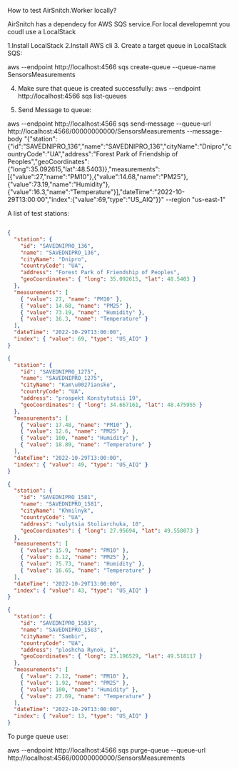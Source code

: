 How to test AirSnitch.Worker locally?

AirSnitch has a dependecy for AWS SQS service.For local developemnt you coudl use a LocalStack

1.Install LocalStack
2.Install AWS cli
3. Create a target queue in LocalStack SQS:

   aws --endpoint http://localhost:4566 sqs create-queue --queue-name SensorsMeasurements

4. Make sure that queue is created successfully:
   aws --endpoint http://localhost:4566 sqs list-queues

5. Send Message to queue:

aws --endpoint http://localhost:4566 sqs send-message --queue-url http://localhost:4566/00000000000/SensorsMeasurements --message-body "{\"station\":{\"id\":\"SAVEDNIPRO_136\",\"name\":\"SAVEDNIPRO_136\",\"cityName\":\"Dnipro\",\"countryCode\":\"UA\",\"address\":\"Forest Park of Friendship of Peoples\",\"geoCoordinates\":{\"long\":35.092615,\"lat\":48.5403}},\"measurements\":[{\"value\":27,\"name\":\"PM10\"},{\"value\":14.68,\"name\":\"PM25\"},{\"value\":73.19,\"name\":\"Humidity\"},{\"value\":16.3,\"name\":\"Temperature\"}],\"dateTime\":\"2022-10-29T13:00:00\",\"index\":{\"value\":69,\"type\":\"US_AIQ\"}}" --region "us-east-1"
  
A list of test stations:

```json

{
  "station": {
    "id": "SAVEDNIPRO_136",
    "name": "SAVEDNIPRO_136",
    "cityName": "Dnipro",
    "countryCode": "UA",
    "address": "Forest Park of Friendship of Peoples",
    "geoCoordinates": { "long": 35.092615, "lat": 48.5403 }
  },
  "measurements": [
    { "value": 27, "name": "PM10" },
    { "value": 14.68, "name": "PM25" },
    { "value": 73.19, "name": "Humidity" },
    { "value": 16.3, "name": "Temperature" }
  ],
  "dateTime": "2022-10-29T13:00:00",
  "index": { "value": 69, "type": "US_AIQ" }
}
```
```json
{
  "station": {
    "id": "SAVEDNIPRO_1275",
    "name": "SAVEDNIPRO_1275",
    "cityName": "Kam\u0027ianske",
    "countryCode": "UA",
    "address": "prospekt Konstytutsii 19",
    "geoCoordinates": { "long": 34.667161, "lat": 48.475955 }
  },
  "measurements": [
    { "value": 17.48, "name": "PM10" },
    { "value": 12.6, "name": "PM25" },
    { "value": 100, "name": "Humidity" },
    { "value": 18.89, "name": "Temperature" }
  ],
  "dateTime": "2022-10-29T13:00:00",
  "index": { "value": 49, "type": "US_AIQ" }
}
```

```json
{
  "station": {
    "id": "SAVEDNIPRO_1581",
    "name": "SAVEDNIPRO_1581",
    "cityName": "Khmilnyk",
    "countryCode": "UA",
    "address": "vulytsia Stoliarchuka, 10",
    "geoCoordinates": { "long": 27.95694, "lat": 49.558073 }
  },
  "measurements": [
    { "value": 15.9, "name": "PM10" },
    { "value": 6.12, "name": "PM25" },
    { "value": 75.73, "name": "Humidity" },
    { "value": 16.65, "name": "Temperature" }
  ],
  "dateTime": "2022-10-29T13:00:00",
  "index": { "value": 43, "type": "US_AIQ" }
}
```

```json
{
  "station": {
    "id": "SAVEDNIPRO_1583",
    "name": "SAVEDNIPRO_1583",
    "cityName": "Sambir",
    "countryCode": "UA",
    "address": "ploshcha Rynok, 1",
    "geoCoordinates": { "long": 23.196529, "lat": 49.518117 }
  },
  "measurements": [
    { "value": 2.12, "name": "PM10" },
    { "value": 1.92, "name": "PM25" },
    { "value": 100, "name": "Humidity" },
    { "value": 27.69, "name": "Temperature" }
  ],
  "dateTime": "2022-10-29T13:00:00",
  "index": { "value": 13, "type": "US_AIQ" }
}
```

To purge queue use:

aws --endpoint http://localhost:4566 sqs purge-queue --queue-url http://localhost:4566/00000000000/SensorsMeasurements
